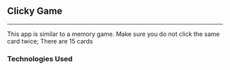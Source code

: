 ## Clicky Game
_______________________________________________________________________________________________________________________

This app is similar to a memory game.
Make sure you do not click the same card twice; There are 15 cards

### Technologies Used

